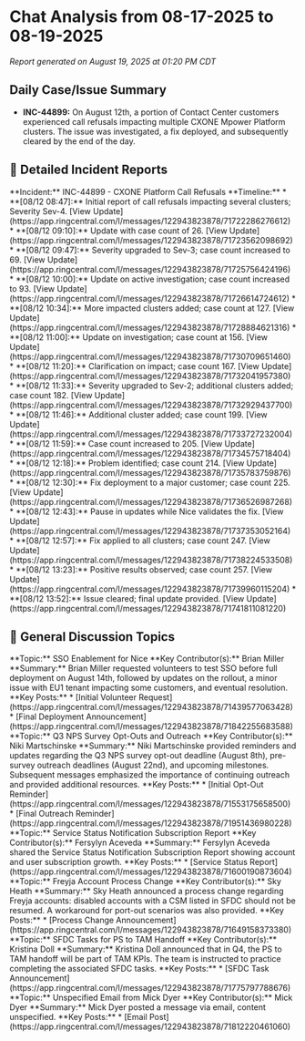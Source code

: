# Chat Analysis from 08-17-2025 to 08-19-2025

*Report generated on August 19, 2025 at 01:20 PM CDT*

## Daily Case/Issue Summary

* **INC-44899:** On August 12th, a portion of Contact Center customers experienced call refusals impacting multiple CXONE Mpower Platform clusters.  The issue was investigated, a fix deployed, and subsequently cleared by the end of the day.


## 🚨 Detailed Incident Reports

<div class="topic-card">
**Incident:** INC-44899 - CXONE Platform Call Refusals
**Timeline:**
    * **[08/12 08:47]:** Initial report of call refusals impacting several clusters; Severity Sev-4. [View Update](https://app.ringcentral.com/l/messages/122943823878/71722286276612)
    * **[08/12 09:10]:** Update with case count of 26. [View Update](https://app.ringcentral.com/l/messages/122943823878/71723562098692)
    * **[08/12 09:47]:** Severity upgraded to Sev-3; case count increased to 69. [View Update](https://app.ringcentral.com/l/messages/122943823878/71725756424196)
    * **[08/12 10:00]:**  Update on active investigation; case count increased to 93. [View Update](https://app.ringcentral.com/l/messages/122943823878/71726614724612)
    * **[08/12 10:34]:** More impacted clusters added; case count at 127. [View Update](https://app.ringcentral.com/l/messages/122943823878/71728884621316)
    * **[08/12 11:00]:** Update on investigation; case count at 156. [View Update](https://app.ringcentral.com/l/messages/122943823878/71730709651460)
    * **[08/12 11:20]:** Clarification on impact; case count 167. [View Update](https://app.ringcentral.com/l/messages/122943823878/71732041957380)
    * **[08/12 11:33]:** Severity upgraded to Sev-2; additional clusters added; case count 182. [View Update](https://app.ringcentral.com/l/messages/122943823878/71732929437700)
    * **[08/12 11:46]:** Additional cluster added; case count 199. [View Update](https://app.ringcentral.com/l/messages/122943823878/71733727232004)
    * **[08/12 11:59]:** Case count increased to 205. [View Update](https://app.ringcentral.com/l/messages/122943823878/71734575718404)
    * **[08/12 12:18]:** Problem identified; case count 214. [View Update](https://app.ringcentral.com/l/messages/122943823878/71735783759876)
    * **[08/12 12:30]:** Fix deployment to a major customer; case count 225. [View Update](https://app.ringcentral.com/l/messages/122943823878/71736526987268)
    * **[08/12 12:43]:**  Pause in updates while Nice validates the fix. [View Update](https://app.ringcentral.com/l/messages/122943823878/71737353052164)
    * **[08/12 12:57]:** Fix applied to all clusters; case count 247. [View Update](https://app.ringcentral.com/l/messages/122943823878/71738224533508)
    * **[08/12 13:23]:** Positive results observed; case count 257. [View Update](https://app.ringcentral.com/l/messages/122943823878/71739960115204)
    * **[08/12 13:52]:** Issue cleared; final update provided. [View Update](https://app.ringcentral.com/l/messages/122943823878/71741811081220)

</div>


## 💬 General Discussion Topics

<div class="topic-card">
**Topic:** SSO Enablement for Nice
**Key Contributor(s):** Brian Miller
**Summary:**  Brian Miller requested volunteers to test SSO before full deployment on August 14th, followed by updates on the rollout, a minor issue with EU1 tenant impacting some customers, and eventual resolution.
**Key Posts:**
    * [Initial Volunteer Request](https://app.ringcentral.com/l/messages/122943823878/71439577063428)
    * [Final Deployment Announcement](https://app.ringcentral.com/l/messages/122943823878/71842255683588)
</div>

<div class="topic-card">
**Topic:** Q3 NPS Survey Opt-Outs and Outreach
**Key Contributor(s):** Niki Martschinske
**Summary:**  Niki Martschinske provided reminders and updates regarding the Q3 NPS survey opt-out deadline (August 8th), pre-survey outreach deadlines (August 22nd), and  upcoming milestones.  Subsequent messages emphasized the importance of continuing outreach and provided additional resources.
**Key Posts:**
    * [Initial Opt-Out Reminder](https://app.ringcentral.com/l/messages/122943823878/71553175658500)
    * [Final Outreach Reminder](https://app.ringcentral.com/l/messages/122943823878/71951436980228)

</div>

<div class="topic-card">
**Topic:** Service Status Notification Subscription Report
**Key Contributor(s):** Fersylyn Aceveda
**Summary:** Fersylyn Aceveda shared the Service Status Notification Subscription Report showing account and user subscription growth.
**Key Posts:**
    * [Service Status Report](https://app.ringcentral.com/l/messages/122943823878/71600190873604)
</div>

<div class="topic-card">
**Topic:** Freyja Account Process Change
**Key Contributor(s):** Sky Heath
**Summary:** Sky Heath announced a process change regarding Freyja accounts:  disabled accounts with a CSM listed in SFDC should not be resumed.  A workaround for port-out scenarios was also provided.
**Key Posts:**
    * [Process Change Announcement](https://app.ringcentral.com/l/messages/122943823878/71649158373380)
</div>

<div class="topic-card">
**Topic:** SFDC Tasks for PS to TAM Handoff
**Key Contributor(s):** Kristina Doll
**Summary:** Kristina Doll announced that in Q4, the PS to TAM handoff will be part of TAM KPIs.  The team is instructed to practice completing the associated SFDC tasks.
**Key Posts:**
    * [SFDC Task Announcement](https://app.ringcentral.com/l/messages/122943823878/71775797788676)
</div>

<div class="topic-card">
**Topic:**  Unspecified Email from Mick Dyer
**Key Contributor(s):** Mick Dyer
**Summary:** Mick Dyer posted a message via email, content unspecified.
**Key Posts:**
    * [Email Post](https://app.ringcentral.com/l/messages/122943823878/71812220461060)
</div>
